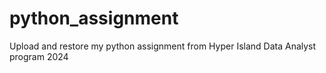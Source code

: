 # python_assignment
Upload and restore my python assignment from Hyper Island Data Analyst program 2024
